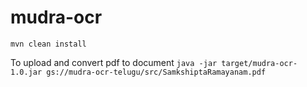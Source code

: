 # mudra-ocr

`mvn clean install`

To upload and convert pdf to document
`java -jar target/mudra-ocr-1.0.jar gs://mudra-ocr-telugu/src/SamkshiptaRamayanam.pdf`

